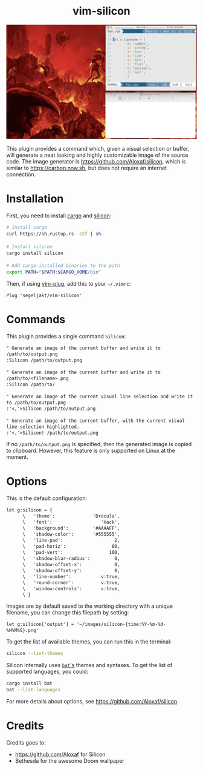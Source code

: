 <h1 align="center">vim-silicon</h1>

<p align="center">
  <img width="800px" src="https://github.com/segeljakt/assets/blob/master/Silicon.gif?raw=true">
</p>

This plugin provides a command which, given a visual selection or buffer, will generate a neat looking and highly customizable image of the source code. The image generator is https://github.com/Aloxaf/silicon, which is similar to https://carbon.now.sh, but does not require an internet connection.

# Installation

First, you need to install [cargo](https://doc.rust-lang.org/cargo/getting-started/installation.html) and [silicon](https://github.com/Aloxaf/silicon):

```sh
# Install cargo
curl https://sh.rustup.rs -sSf | sh

# Install silicon
cargo install silicon

# Add cargo-installed binaries to the path
export PATH="$PATH:$CARGO_HOME/bin"
```

Then, if using [vim-plug](https://github.com/junegunn/vim-plug), add this to your `~/.vimrc`:

```vim
Plug 'segeljakt/vim-silicon'
```

# Commands

This plugin provides a single command `Silicon`:

```vim
" Generate an image of the current buffer and write it to /path/to/output.png
:Silicon /path/to/output.png

" Generate an image of the current buffer and write it to /path/to/<filename>.png
:Silicon /path/to/

" Generate an image of the current visual line selection and write it to /path/to/output.png
:'<,'>Silicon /path/to/output.png

" Generate an image of the current buffer, with the current visual line selection highlighted.
:'<,'>Silicon! /path/to/output.png
```

If no `/path/to/output.png` is specified, then the generated image is copied to clipboard. However, this feature is only supported on Linux at the moment.

# Options

This is the default configuration:

```vim
let g:silicon = {
      \   'theme':              'Dracula',
      \   'font':                  'Hack',
      \   'background':         '#AAAAFF',
      \   'shadow-color':       '#555555',
      \   'line-pad':                   2,
      \   'pad-horiz':                 80,
      \   'pad-vert':                 100,
      \   'shadow-blur-radius':         0,
      \   'shadow-offset-x':            0,
      \   'shadow-offset-y':            0,
      \   'line-number':           v:true,
      \   'round-corner':          v:true,
      \   'window-controls':       v:true,
      \ }
```

Images are by default saved to the working directory with a unique filename,
you can change this filepath by setting:

```vim
let g:silicon['output'] = '~/images/silicon-{time:%Y-%m-%d-%H%M%S}.png'
```

To get the list of available themes, you can run this in the terminal:

```sh
silicon --list-themes
```

Silicon internally uses [`bat`'s](https://github.com/sharkdp/bat) themes and syntaxes. To get the list of supported languages, you could:

```sh
cargo install bat
bat --list-languages
```

For more details about options, see https://github.com/Aloxaf/silicon.

# Credits

Credits goes to:

* https://github.com/Aloxaf for Silicon
* Bethesda for the awesome Doom wallpaper
